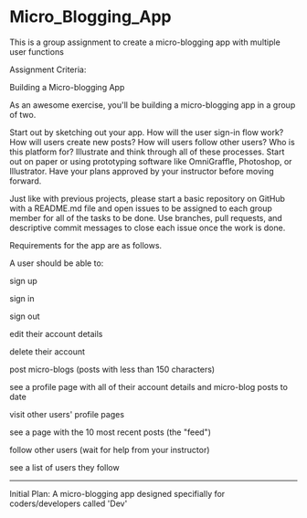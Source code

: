 # Micro_Blogging_App
This is a group assignment to create a micro-blogging app with multiple user functions

Assignment Criteria:

Building a Micro-blogging App

As an awesome exercise, you'll be building a micro-blogging app in a group of two.

Start out by sketching out your app. How will the user sign-in flow work? How will users create new posts? How will users follow other users? Who is this platform for? Illustrate and think through all of these processes. Start out on paper or using prototyping software like OmniGraffle, Photoshop, or Illustrator. Have your plans approved by your instructor before moving forward.

Just like with previous projects, please start a basic repository on GitHub with a README.md file and open issues to be assigned to each group member for all of the tasks to be done. Use branches, pull requests, and descriptive commit messages to close each issue once the work is done.

Requirements for the app are as follows.

A user should be able to:

sign up

sign in

sign out

edit their account details

delete their account

post micro-blogs (posts with less than 150 characters)

see a profile page with all of their account details and micro-blog posts to date

visit other users' profile pages

see a page with the 10 most recent posts (the "feed")

follow other users (wait for help from your instructor)

see a list of users they follow

------------------------------------------------------------------------------------------------------------------

Initial Plan:
A micro-blogging app designed specifially for coders/developers called 'Dev'
